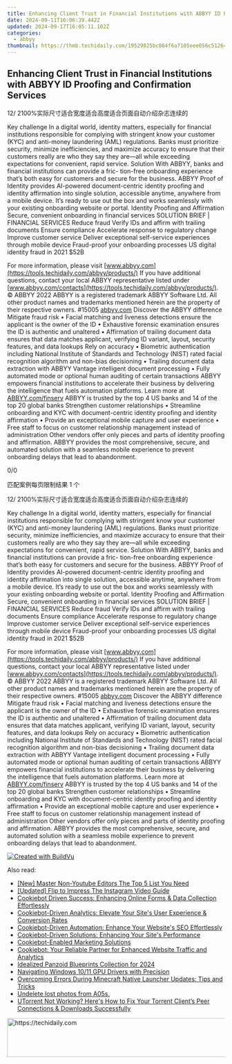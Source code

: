 ```yaml
---
title: Enhancing Client Trust in Financial Institutions with ABBYY ID Proofing and Confirmation Services
date: 2024-09-11T16:06:39.442Z
updated: 2024-09-17T16:05:11.102Z
categories:
  - abbyy
thumbnail: https://thmb.techidaily.com/19529825bc864f6a7105eee056c51264b322fc80a0ff9dab5d25b004c909ef6a.jpg
---
```


## Enhancing Client Trust in Financial Institutions with ABBYY ID Proofing and Confirmation Services

12/ 2100%实际尺寸适合宽度适合高度适合页面自动介绍杂志连续的

Key challenge In a digital world, identity matters, especially for financial institutions responsible for complying with stringent know your customer (KYC) and anti-money laundering (AML) regulations. Banks must prioritize security, minimize inefficiencies, and maximize accuracy to ensure that their customers really are who they say they are—all while exceeding expectations for convenient, rapid service. Solution With ABBYY, banks and financial institutions can provide a fric- tion-free onboarding experience that’s both easy for customers and secure for the business. ABBYY Proof of Identity provides AI-powered document-centric identity proofing and identity affirmation into single solution, accessible anytime, anywhere from a mobile device. It’s ready to use out the box and works seamlessly with your existing onboarding website or portal. Identity Proofing and Affirmation Secure, convenient onboarding in financial services SOLUTION BRIEF | FINANCIAL SERVICES Reduce fraud Verify IDs and affirm with trailing documents Ensure compliance Accelerate response to regulatory change Improve customer service Deliver exceptional self-service experiences through mobile device Fraud-proof your onboarding processes US digital identity fraud in 2021 $52B 

For more information, please visit [www.abbyy.com](https://tools.techidaily.com/abbyy/products/) If you have additional questions, contact your local ABBYY representative listed under [www.abbyy.com/contacts](https://tools.techidaily.com/abbyy/products/). © ABBYY 2022 ABBYY is a registered trademark ABBYY Software Ltd. All other product names and trademarks mentioned herein are the property of their respective owners. #15005 [abbyy.com](http://abbyy.com/?utm%5Fsource=asset&utm%5Fmedium=pdf&utm%5Fcampaign=solution-brief-financial-services-onboarding-identityproofingandaffirmation&utm%5Fcontent=en) Discover the ABBYY difference Mitigate fraud risk • Facial matching and liveness detections ensure the applicant is the owner of the ID • Exhaustive forensic examination ensures the ID is authentic and unaltered • Affirmation of trailing document data ensures that data matches applicant, verifying ID variant, layout, security features, and data lookups Rely on accuracy • Biometric authentication including National Institute of Standards and Technology (NIST) rated facial recognition algorithm and non-bias decisioning • Trailing document data extraction with ABBYY Vantage intelligent document processing • Fully automated mode or optional human auditing of certain transactions ABBYY empowers financial institutions to accelerate their business by delivering the intelligence that fuels automation platforms. Learn more at [ABBYY.com/finserv](https://tools.techidaily.com/abbyy/products/) ABBYY is trusted by the top 4 US banks and 14 of the top 20 global banks Strengthen customer relationships • Streamline onboarding and KYC with document-centric identity proofing and identity affirmation • Provide an exceptional mobile capture and user experience • Free staff to focus on customer relationship management instead of administration Other vendors offer only pieces and parts of identity proofing and affirmation. ABBYY provides the most comprehensive, secure, and automated solution with a seamless mobile experience to prevent onboarding delays that lead to abandonment. 

0/0

匹配案例每页限制结果 1 个

12/ 2100%实际尺寸适合宽度适合高度适合页面自动介绍杂志连续的

Key challenge In a digital world, identity matters, especially for financial institutions responsible for complying with stringent know your customer (KYC) and anti-money laundering (AML) regulations. Banks must prioritize security, minimize inefficiencies, and maximize accuracy to ensure that their customers really are who they say they are—all while exceeding expectations for convenient, rapid service. Solution With ABBYY, banks and financial institutions can provide a fric- tion-free onboarding experience that’s both easy for customers and secure for the business. ABBYY Proof of Identity provides AI-powered document-centric identity proofing and identity affirmation into single solution, accessible anytime, anywhere from a mobile device. It’s ready to use out the box and works seamlessly with your existing onboarding website or portal. Identity Proofing and Affirmation Secure, convenient onboarding in financial services SOLUTION BRIEF | FINANCIAL SERVICES Reduce fraud Verify IDs and affirm with trailing documents Ensure compliance Accelerate response to regulatory change Improve customer service Deliver exceptional self-service experiences through mobile device Fraud-proof your onboarding processes US digital identity fraud in 2021 $52B 

For more information, please visit [www.abbyy.com](https://tools.techidaily.com/abbyy/products/) If you have additional questions, contact your local ABBYY representative listed under [www.abbyy.com/contacts](https://tools.techidaily.com/abbyy/products/). © ABBYY 2022 ABBYY is a registered trademark ABBYY Software Ltd. All other product names and trademarks mentioned herein are the property of their respective owners. #15005 [abbyy.com](http://abbyy.com/?utm%5Fsource=asset&utm%5Fmedium=pdf&utm%5Fcampaign=solution-brief-financial-services-onboarding-identityproofingandaffirmation&utm%5Fcontent=en) Discover the ABBYY difference Mitigate fraud risk • Facial matching and liveness detections ensure the applicant is the owner of the ID • Exhaustive forensic examination ensures the ID is authentic and unaltered • Affirmation of trailing document data ensures that data matches applicant, verifying ID variant, layout, security features, and data lookups Rely on accuracy • Biometric authentication including National Institute of Standards and Technology (NIST) rated facial recognition algorithm and non-bias decisioning • Trailing document data extraction with ABBYY Vantage intelligent document processing • Fully automated mode or optional human auditing of certain transactions ABBYY empowers financial institutions to accelerate their business by delivering the intelligence that fuels automation platforms. Learn more at [ABBYY.com/finserv](https://tools.techidaily.com/abbyy/products/) ABBYY is trusted by the top 4 US banks and 14 of the top 20 global banks Strengthen customer relationships • Streamline onboarding and KYC with document-centric identity proofing and identity affirmation • Provide an exceptional mobile capture and user experience • Free staff to focus on customer relationship management instead of administration Other vendors offer only pieces and parts of identity proofing and affirmation. ABBYY provides the most comprehensive, secure, and automated solution with a seamless mobile experience to prevent onboarding delays that lead to abandonment. 

[![Created with BuildVu](https://www.abbyy.com/buildvu-logo.png)](https://www.idrsolutions.com/online-pdf-to-html-converter)

<ins class="adsbygoogle"
     style="display:block"
     data-ad-format="autorelaxed"
     data-ad-client="ca-pub-7571918770474297"
     data-ad-slot="1223367746"></ins>

<ins class="adsbygoogle"
     style="display:block"
     data-ad-client="ca-pub-7571918770474297"
     data-ad-slot="8358498916"
     data-ad-format="auto"
     data-full-width-responsive="true"></ins>

<span class="atpl-alsoreadstyle">Also read:</span>
<div><ul>
<li><a href="https://facebook-video-share.techidaily.com/new-master-non-youtube-editors-the-top-5-list-you-need/"><u>[New] Master Non-Youtube Editors The Top 5 List You Need</u></a></li>
<li><a href="https://instagram-clips.techidaily.com/updated-flip-to-impress-the-instagram-video-guide/"><u>[Updated] Flip to Impress The Instagram Video Guide</u></a></li>
<li><a href="https://some-tips.techidaily.com/cookiebot-driven-success-enhancing-online-forms-and-data-collection-effortlessly/"><u>Cookiebot Driven Success: Enhancing Online Forms & Data Collection Effortlessly</u></a></li>
<li><a href="https://some-tips.techidaily.com/cookiebot-driven-analytics-elevate-your-sites-user-experience-and-conversion-rates/"><u>Cookiebot-Driven Analytics: Elevate Your Site's User Experience & Conversion Rates</u></a></li>
<li><a href="https://some-tips.techidaily.com/cookiebot-driven-automation-enhance-your-websites-seo-effortlessly/"><u>Cookiebot-Driven Automation: Enhance Your Website's SEO Effortlessly</u></a></li>
<li><a href="https://some-tips.techidaily.com/cookiebot-driven-solutions-enhancing-your-sites-performance/"><u>Cookiebot-Driven Solutions: Enhancing Your Site's Performance</u></a></li>
<li><a href="https://some-tips.techidaily.com/cookiebot-enabled-marketing-solutions/"><u>Cookiebot-Enabled Marketing Solutions</u></a></li>
<li><a href="https://some-tips.techidaily.com/cookiebot-your-reliable-partner-for-enhanced-website-traffic-and-analytics/"><u>Cookiebot: Your Reliable Partner for Enhanced Website Traffic and Analytics</u></a></li>
<li><a href="https://some-knowledge.techidaily.com/idealized-panzoid-blueprints-collection-for-2024/"><u>Idealized Panzoid Blueprints Collection for 2024</u></a></li>
<li><a href="https://win11.techidaily.com/navigating-windows-1011-gpu-drivers-with-precision/"><u>Navigating Windows 10/11 GPU Drivers with Precision</u></a></li>
<li><a href="https://win-answers.techidaily.com/overcoming-errors-during-minecraft-native-launcher-updates-tips-and-tricks/"><u>Overcoming Errors During Minecraft Native Launcher Updates: Tips and Tricks</u></a></li>
<li><a href="https://techidaily.com/undelete-lost-photos-from-a05s-by-fonelab-android-recover-photos/"><u>Undelete lost photos from A05s.</u></a></li>
<li><a href="https://win-able.techidaily.com/1723004796936-utorrent-not-working-heres-how-to-fix-your-torrent-clients-peer-connections-and-downloads-successfully/"><u>UTorrent Not Working? Here's How to Fix Your Torrent Client’s Peer Connections & Downloads Successfully</u></a></li>
</ul></div>

<!-- affiliate ads begin -->
<a href="https://ephamedtechinc.pxf.io/c/5597632/2136625/26400" target="_top" id="2136625">
  <img src="//a.impactradius-go.com/display-ad/26400-2136625" border="0" alt="https://techidaily.com" width="728" height="90"/>
</a>
<img height="0" width="0" src="https://ephamedtechinc.pxf.io/i/5597632/2136625/26400" style="position:absolute;visibility:hidden;" border="0" />
<!-- affiliate ads end -->

